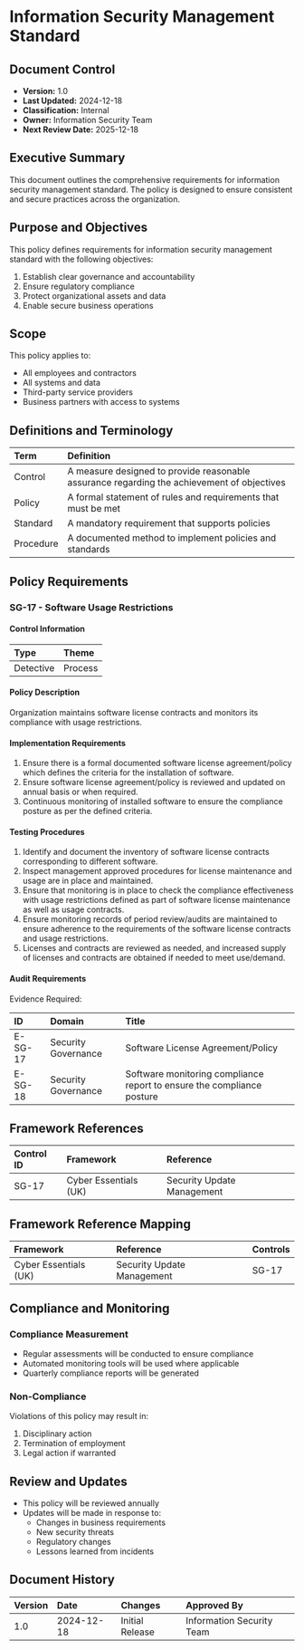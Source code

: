 # Information Security Management Standard

## Document Control
- **Version:** 1.0
- **Last Updated:** 2024-12-18
- **Classification:** Internal
- **Owner:** Information Security Team
- **Next Review Date:** 2025-12-18

## Executive Summary
This document outlines the comprehensive requirements for information security management standard. The policy is designed to ensure consistent and secure practices across the organization.

## Purpose and Objectives
This policy defines requirements for information security management standard with the following objectives:
1. Establish clear governance and accountability
2. Ensure regulatory compliance
3. Protect organizational assets and data
4. Enable secure business operations

## Scope
This policy applies to:
- All employees and contractors
- All systems and data
- Third-party service providers
- Business partners with access to systems

## Definitions and Terminology
| **Term** | **Definition** |
|:---------|:--------------|
| Control | A measure designed to provide reasonable assurance regarding the achievement of objectives |
| Policy | A formal statement of rules and requirements that must be met |
| Standard | A mandatory requirement that supports policies |
| Procedure | A documented method to implement policies and standards |

## Policy Requirements

### SG-17 - Software Usage Restrictions

#### Control Information
| **Type** | **Theme** |
|:-----|:------|
| Detective | Process |

#### Policy Description
Organization maintains software license contracts and monitors its compliance with usage restrictions.

#### Implementation Requirements
1. Ensure there is a formal documented software license agreement/policy which defines the criteria for the installation of software.
2. Ensure software license agreement/policy is reviewed and updated on annual basis or when required.
3. Continuous monitoring of installed software to ensure the compliance posture as per the defined criteria.

#### Testing Procedures
1. Identify and document the inventory of software license contracts corresponding to different software.
2. Inspect management approved procedures for license maintenance and usage are in place and maintained.
3. Ensure that monitoring is in place to check the compliance effectiveness with usage restrictions defined as part of software license maintenance as well as usage contracts.
4. Ensure monitoring records of period review/audits are maintained to ensure adherence to the requirements of the software license contracts and usage restrictions.
5. Licenses and contracts are reviewed as needed, and increased supply of licenses and contracts are obtained if needed to meet use/demand.

#### Audit Requirements
Evidence Required:

| **ID** | **Domain** | **Title** |
|:---|:-------|:------|
| E-SG-17 | Security Governance | Software License Agreement/Policy |
| E-SG-18 | Security Governance | Software monitoring compliance report to ensure the compliance posture  |


## Framework References
| **Control ID** | **Framework** | **Reference** |
|:-----------|:----------|:-----------|
| SG-17 | Cyber Essentials (UK) | Security Update Management |

## Framework Reference Mapping
| **Framework** | **Reference** | **Controls** |
|:----------|:----------|:---------|
| Cyber Essentials (UK) | Security Update Management | SG-17 |

## Compliance and Monitoring
### Compliance Measurement
- Regular assessments will be conducted to ensure compliance
- Automated monitoring tools will be used where applicable
- Quarterly compliance reports will be generated

### Non-Compliance
Violations of this policy may result in:
1. Disciplinary action
2. Termination of employment
3. Legal action if warranted

## Review and Updates
- This policy will be reviewed annually
- Updates will be made in response to:
  - Changes in business requirements
  - New security threats
  - Regulatory changes
  - Lessons learned from incidents

## Document History
| **Version** | **Date** | **Changes** | **Approved By** |
|:------------|:---------|:------------|:----------------|
| 1.0 | 2024-12-18 | Initial Release | Information Security Team |
